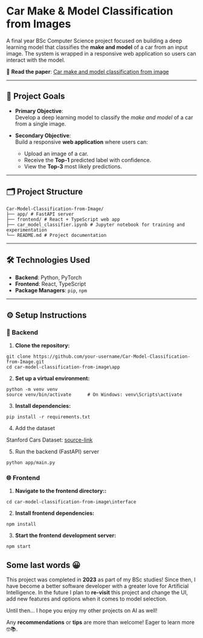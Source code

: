 # Car Make & Model Classification from Images

A final year BSc Computer Science project focused on building a deep learning model that classifies the **make and model** 
of a car from an input image. The system is wrapped in a responsive web application so users can interact with the
model.

📄 **Read the paper**: [Car make and model classification from image](https://www.researchgate.net/publication/372159544_Car_make_and_model_classification_from_image)

---

## 🎯 Project Goals

- **Primary Objective**:  
  Develop a deep learning model to classify the *make and model* of a car from a single image.

- **Secondary Objective**:  
  Build a responsive **web application** where users can:
    - Upload an image of a car.
    - Receive the **Top-1** predicted label with confidence.
    - View the **Top-3** most likely predictions.

---

## 🗂️ Project Structure

```
Car-Model-Classification-from-Image/
├── app/ # FastAPI server
├── frontend/ # React + TypeScript web app
├── car_model_classifier.ipynb # Jupyter notebook for training and experimentation
└── README.md # Project documentation
```

---

## 🛠️ Technologies Used

- **Backend**: Python, PyTorch
- **Frontend**: React, TypeScript
- **Package Managers**: `pip`, `npm`

---

## ⚙️ Setup Instructions

### 🧠 Backend

1. **Clone the repository:**

```shell
git clone https://github.com/your-username/Car-Model-Classification-from-Image.git
cd car-model-classification-from-image\app
```

2. **Set up a virtual environment:**

```shell
python -m venv venv
source venv/bin/activate      # On Windows: venv\Scripts\activate
```

3. **Install dependencies:**

```shell
pip install -r requirements.txt
```

4. Add the dataset

Stanford Cars Dataset: [source-link](https://www.kaggle.com/datasets/jessicali9530/stanford-cars-dataset)

5. Run the backend (FastAPI) server

 ```shell
 python app/main.py
 ```


### 🌐 Frontend

1. **Navigate to the frontend directory::**

```shell
cd car-model-classification-from-image\interface
```

2. **Install frontend dependencies:**

```shell
npm install
```

3. **Start the frontend development server:**

```shell
npm start
```

## Some last words 😀

This project was completed in **2023** as part of my BSc studies! Since then, I have become a better software developer
with a greater love for Artificial Intelligence. In the future I plan to **re-visit** this project and change the UI, 
add new features and options when it comes to model selection.

Until then...  I hope you enjoy my other projects on AI as well!

Any **recommendations** or **tips** are more than welcome! Eager to learn more 🤓📚.